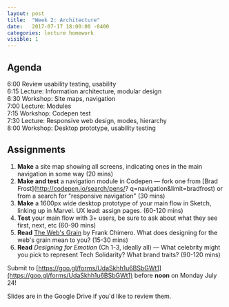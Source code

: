 ```yaml
---
layout: post
title:  "Week 2: Architecture"
date:   2017-07-17 18:00:00 -0400
categories: lecture homework
visible: 1
---
```


## Agenda

6:00 Review usability testing, usability  
6:15 Lecture: Information architecture, modular design  
6:30 Workshop: Site maps, navigation   
7:00 Lecture: Modules  
7:15 Workshop: Codepen test  
7:30 Lecture: Responsive web design, modes, hierarchy  
8:00 Workshop: Desktop prototype, usability testing  

## Assignments

1. **Make** a site map showing all screens, indicating ones in the main navigation in some way (20 mins)
2. **Make and test** a navigation module in Codepen — fork one from [Brad Frost](http://codepen.io/search/pens/? q=navigation&limit=bradfrost) or from a search for "responsive navigation" (30 mins)
3. **Make** a 1600px wide desktop prototype of your main flow in Sketch, linking up in Marvel. UX lead: assign pages. (60-120 mins)
4. **Test** your main flow with 3+ users, be sure to ask about what they see first, next, etc (60-90 mins)
6. **Read** [The Web's Grain](https://www.frankchimero.com/writing/the-webs-grain/) by Frank Chimero. What does designing for the web's grain mean to you? (15-30 mins)
5. **Read** *Designing for Emotion* (Ch 1-3, ideally all) — What celebrity might you pick to represent Tech Solidarity? What brand traits? (90-120 mins)

Submit to [https://goo.gl/forms/UdaSkhh1u6BSbGWt1](https://goo.gl/forms/UdaSkhh1u6BSbGWt1) before **noon** on Monday July 24!

Slides are in the Google Drive if you'd like to review them.